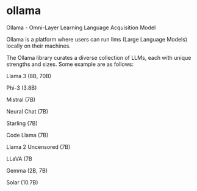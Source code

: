 # ollama

Ollama - Omni-Layer Learning Language Acquisition Model 

Ollama is a platform where users can run llms (Large Language Models) locally on their machines.

The Ollama library curates a diverse collection of LLMs, each with unique strengths and sizes. Some example are as follows:

Llama 3 (8B, 70B)

Phi-3 (3.8B)

Mistral (7B)

Neural Chat (7B)

Starling (7B)

Code Llama (7B)

Llama 2 Uncensored (7B)

LLaVA (7B

Gemma (2B, 7B)

Solar (10.7B)
